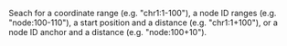 Seach for a coordinate range (e.g. "chr1:1-100"), a node ID ranges (e.g. "node:100-110"), a start position and a distance (e.g. "chr1:1+100"), or a node ID anchor and a distance (e.g. "node:100+10").